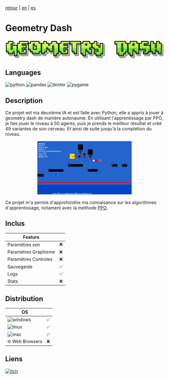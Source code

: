 [retour](/README.md) | [en](/translation/en/geometry-dash-ai.md) | [es](/translation/es/geometry-dash-ai.md)
  
# Geometry Dash

<p align="center">
  <img src="/image/geometry-dash-logo.png" width="600" alt="Geometry Dash logo">
</p>

## Languages

<img alt="python" src="https://img.shields.io/badge/Python-FFD43B?style=for-the-badge&logo=python&logoColor=blue"/> <img alt="pandas" src="https://img.shields.io/badge/Pandas-2C2D72?style=for-the-badge&logo=pandas&logoColor=white"/> <img alt="tkinter" src="https://img.shields.io/badge/Tkinter-478CBF?style=for-the-badge&logo=Tkinter&logoColor=white"/> <img alt="pygame" src="https://img.shields.io/badge/Pygame-FFFC00?style=for-the-badge&logo=pygame&logoColor=white"/>

## Description
Ce projet est ma deuxième IA et est faite avec Python, elle a appris à jouer à geometry dash de manière autonaume. En utilisant l'apprentissage par PPO, je fais jouer le niveau à 50 agents, puis je prends le meilleur résultat et créé 49 variantes de son cerveau. Et ainsi de suite jusqu'à la complétion du niveau.
<p align="center">
  <img src="/image/geometry-dash-ai-training.png" width="300" alt="geometry-dash-ai-training">
</p>
   
Ce projet m'a permis d'approfondire ma connaisance sur les algorithmes d'apprentissage, notament avec la methode [PPO](https://fr.wikipedia.org/wiki/Optimisation_de_politique_proximale).


## Inclus

| Featurs | |
|---------------|---------------|
| Paramètres son | ❌ |
| Paramètres Graphisme | ❌ |
| Paramètres Controles | ❌ |
| Sauvegarde | ✅ |
| Logs | ✅ |
| Stats | ❌ |

## Distribution

| OS | |
|---------------|---------------|
| <img alt="windows" src="https://img.shields.io/badge/Windows-0078D6?style=for-the-badge&logo=windows&logoColor=white"/> | ✅ |
| <img alt="linux" src="https://img.shields.io/badge/Linux-FCC624?style=for-the-badge&logo=linux&logoColor=black"/> | ✅ |
| <img alt="mac" src="https://img.shields.io/badge/mac%20os-000000?style=for-the-badge&logo=apple&logoColor=white"/> | ✅ |
| 🌐 Web Browsers | ❌ |


## Liens

<a target="_blank" href="https://github.com/nico-tome/PyDash_ai">
      <img alt="itch" src="https://img.shields.io/badge/GitHub-100000?style=for-the-badge&logo=github&logoColor=white">
</a>
